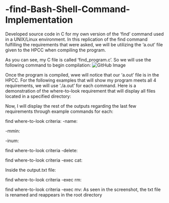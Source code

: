 # -find-Bash-Shell-Command-Implementation
Developed source code in C for my own version of the ‘find’ command used in a UNIX/Linux environment.
In this replication of the find command fulfilling the requirements that were asked, we will be utilizing the ‘a.out’ file given to the HPCC when compiling the program.

As you can see, my C file is called ‘find_program.c’. So we will use the following command to begin compilation:
![GitHub Image](/images/your-image.png)

Once the program is compiled, wwe will notice that our ‘a.out’ file is in the HPCC. For the following examples that will show my program meets all 4 requirements, we will use ‘./a.out’ for each command. Here is a demonstration of the where-to-look requirement that will display all files located in a specified directory:


Now, I will display the rest of the outputs regarding the last few requirements through example commands for each:

find where-to-look criteria:
-name:

-mmin:

-inum:

find where-to-look criteria -delete:


find where-to-look criteria -exec cat:

Inside the output.txt file:


find where-to-look criteria -exec rm:


find where-to-look criteria -exec mv: 
As seen in the screenshot, the txt file is renamed and reappears in the root directory

